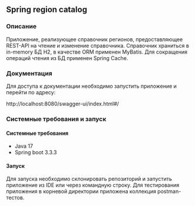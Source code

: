 ## Spring region catalog
### Описание
Приложение, реализующее справочник регионов, предоставляющее REST-API на чтение и изменение справочника.
Справочник храниться в in-memory БД H2, в качестве ORM применен MyBatis.
Для сокращения операций чтения из БД применен Spring Cache.

### Документация
Для доступа к документации необходимо запустить приложение и перейти по адресу:

http://localhost:8080/swagger-ui/index.html#/

### Системные требования и запуск
#### Системные требования
- Java 17
- Spring boot 3.3.3

#### Запуск
Для запуска необходимо склонировать репозиторий и запустить приложение из IDE или через командную строку.
Для тестирования приложения в корневой директории приложена коллекция postman-тестов.
